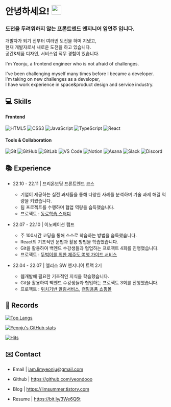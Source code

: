 # 안녕하세요! <img src="https://raw.githubusercontent.com/aemmadi/aemmadi/master/wave.gif" width="30">

### 도전을 두려워하지 않는 프론트엔드 엔지니어 임연주 입니다.   
   
개발자가 되기 전부터 여러번 도전을 하며 지냈고,   
현재 개발자로서 새로운 도전을 하고 있습니다.   
공간&제품 디자인, 서비스업 직무 경험이 있습니다.   
   

I'm Yeonju, a frontend engineer who is not afraid of challenges.   
   
I've been challenging myself many times before I became a developer.   
I'm taking on new challenges as a developer,   
I have work experience in space&product design and service industry.


## 💻 Skills

#### Frontend
  ![HTML5](https://img.shields.io/badge/-HTML5-E34F26?style=plastic&logo=html5&logoColor=white)
  ![CSS3](https://img.shields.io/badge/-CSS3-1572B6?style=plastic&logo=css3)
  ![JavaScript](https://img.shields.io/badge/-JavaScript-F7DF1E?style=plastic&logo=javascript&logoColor=white)
  ![TypeScript](https://img.shields.io/badge/-TypeScript-3178C6?style=plastic&logo=TypeScript&logoColor=white)
  ![React](https://img.shields.io/badge/-React-61DAFB?style=plastic&logo=react&logoColor=white)  
  
#### Tools & Collaboration
  ![Git](https://img.shields.io/badge/-Git-F05032?style=plastic&logo=git&logoColor=white)
  ![GitHub](https://img.shields.io/badge/-GitHub-181717?style=plastic&logo=github)
  ![GitLab](https://img.shields.io/badge/-GitLab-FC6D26?style=plastic&logo=gitlab&logoColor=white)
  ![VS Code](https://img.shields.io/badge/-VS%20Code-007ACC?style=plastic&logo=visual-studio-code)
  ![Notion](https://img.shields.io/badge/-Notion-000000?style=plastic&logo=notion&logoColor=white)
  ![Asana](https://img.shields.io/badge/-Asana-273347?style=plastic&logo=asana&logoColor=white)
  ![Slack](https://img.shields.io/badge/-Slack-4A154B?style=plastic&logo=slack&logoColor=white)
  ![Discord](https://img.shields.io/badge/-Discord-5865F2?style=plastic&logo=Discord&logoColor=white)   


## 📚 Experience
- 22.10 - 22.11 | 프리온보딩 프론트엔드 코스
   - 기업이 제공하는 실전 과제들을 통해 다양한 사례를 분석하며 기술 과제 해결 역량을 키웠습니다.
   - 팀 프로젝트를 수행하며 협업 역량을 습득했습니다.
   - 프로젝트 : [동료학습 스터디](https://github.com/WantedPreonboardingFE5team)

- 22.07 - 22.10 | 이노베이션 캠프
   - 주 100시간 코딩을 통해 스스로 학습하는 방법을 습득했습니다.
   - React의 기초적인 문법과 활용 방법을 학습했습니다.
   - Git을 활용하여 백엔드 수강생들과 협업하는 프로젝트 4회를 진행했습니다.
   - 프로젝트 : [뚜벅이를 위한 제주도 여행 가이드 서비스](https://github.com/duha-dubeoghaukka/duha-frontend)

- 22.04 - 22.07 | 엘리스 SW 엔지니어 트랙 2기
   - 웹개발에 필요한 기초적인 지식을 학습했습니다.
   - Git을 활용하여 백엔드 수강생들과 협업하는 프로젝트 3회를 진행했습니다.
   - 프로젝트 : [위치기반 알림서비스](https://github.com/save-pet/service), [캠핑용품 쇼핑몰](https://github.com/CAMP-PICK/campick)
   
   

## 💾 Records

[![Top Langs](https://github-readme-stats.vercel.app/api/top-langs/?username=yeondooo&theme=blueberry&card_width=445&hide=shell&layout=compact)](https://github.com/anuraghazra/github-readme-stats)

[![Yeonju's GitHub stats](https://github-readme-stats.vercel.app/api?username=yeondooo&count_private=true&show_icons=true&theme=blueberry)](https://github.com/anuraghazra/github-readme-stats)

[![Hits](https://hits.seeyoufarm.com/api/count/incr/badge.svg?url=https%3A%2F%2Fgithub.com%2Fyeondooo&count_bg=%2344AAFF&title_bg=%234B4B4B&icon_color=%23E7E7E7&title=visitors&edge_flat=false)](https://hits.seeyoufarm.com)

## ✉️ Contact
- Email | <iam.limyeonju@gmail.com>

- Github | <https://github.com/yeondooo>
- Blog | <https://limsummer.tistory.com>
- Resume | <https://bit.ly/3We6Q6t>
